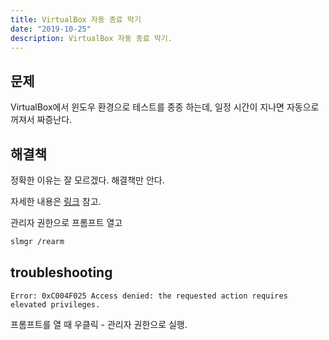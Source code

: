 ```yaml
---
title: VirtualBox 자동 종료 막기
date: "2019-10-25"
description: VirtualBox 자동 종료 막기.
---
```


## 문제

VirtualBox에서 윈도우 환경으로 테스트를 종종 하는데, 일정 시간이 지나면 자동으로 꺼져서 짜증난다.

## 해결책

정확한 이유는 잘 모르겠다. 해결책만 안다.

자세한 내용은 [링크](https://superuser.com/questions/479376/virtualbox-machine-auto-shutting-down-how-do-i-stop-it-from-auto-shutdown) 참고.

관리자 권한으로 프롬프트 열고
```bash
slmgr /rearm
```

## troubleshooting
```
Error: 0xC004F025 Access denied: the requested action requires elevated privileges.
```
프롬프트를 열 때 우클릭 - 관리자 권한으로 실행.

